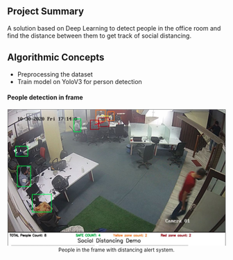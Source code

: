 ## Project Summary
A solution based on Deep Learning to detect people in the office room and find the distance between them to get track of social distancing.

## Algorithmic Concepts

- Preprocessing the dataset
- Train model on YoloV3 for person detection


#### People detection in frame
<p align="center">
    <img src="./media/result.JPG", width="720">
    <br>
    <sup>People in the frame with distancing alert system.</sup>
</p>
